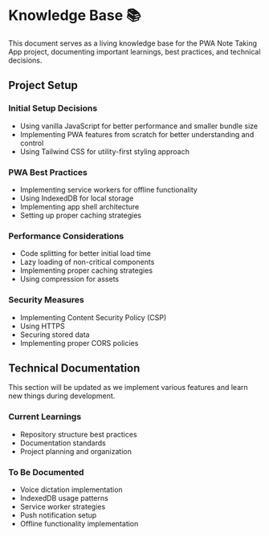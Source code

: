 # Knowledge Base 📚

This document serves as a living knowledge base for the PWA Note Taking App project, documenting important learnings, best practices, and technical decisions.

## Project Setup

### Initial Setup Decisions
- Using vanilla JavaScript for better performance and smaller bundle size
- Implementing PWA features from scratch for better understanding and control
- Using Tailwind CSS for utility-first styling approach

### PWA Best Practices
- Implementing service workers for offline functionality
- Using IndexedDB for local storage
- Implementing app shell architecture
- Setting up proper caching strategies

### Performance Considerations
- Code splitting for better initial load time
- Lazy loading of non-critical components
- Implementing proper caching strategies
- Using compression for assets

### Security Measures
- Implementing Content Security Policy (CSP)
- Using HTTPS
- Securing stored data
- Implementing proper CORS policies

## Technical Documentation

This section will be updated as we implement various features and learn new things during development.

### Current Learnings
- Repository structure best practices
- Documentation standards
- Project planning and organization

### To Be Documented
- Voice dictation implementation
- IndexedDB usage patterns
- Service worker strategies
- Push notification setup
- Offline functionality implementation